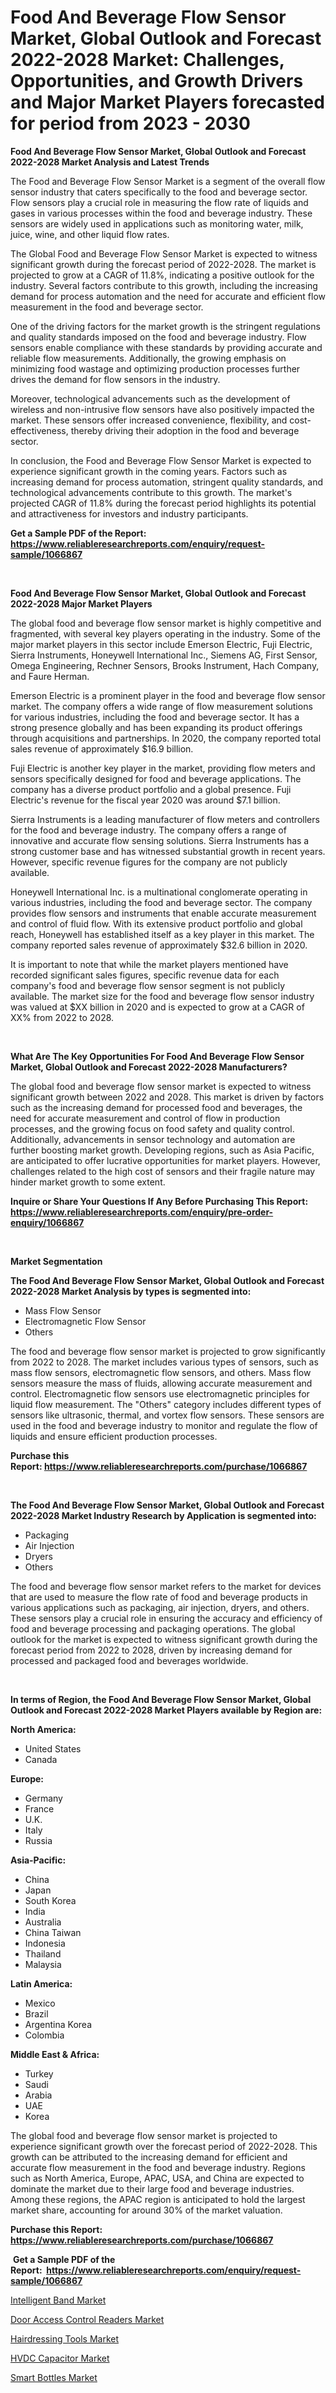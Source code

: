 <p><h1>Food And Beverage Flow Sensor Market, Global Outlook and Forecast 2022-2028 Market: Challenges, Opportunities, and Growth Drivers and Major Market Players forecasted for period from 2023 - 2030</h1></p><p><strong>Food And Beverage Flow Sensor Market, Global Outlook and Forecast 2022-2028 Market Analysis and Latest Trends</strong></p>
<p><p>The Food and Beverage Flow Sensor Market is a segment of the overall flow sensor industry that caters specifically to the food and beverage sector. Flow sensors play a crucial role in measuring the flow rate of liquids and gases in various processes within the food and beverage industry. These sensors are widely used in applications such as monitoring water, milk, juice, wine, and other liquid flow rates.</p><p>The Global Food and Beverage Flow Sensor Market is expected to witness significant growth during the forecast period of 2022-2028. The market is projected to grow at a CAGR of 11.8%, indicating a positive outlook for the industry. Several factors contribute to this growth, including the increasing demand for process automation and the need for accurate and efficient flow measurement in the food and beverage sector.</p><p>One of the driving factors for the market growth is the stringent regulations and quality standards imposed on the food and beverage industry. Flow sensors enable compliance with these standards by providing accurate and reliable flow measurements. Additionally, the growing emphasis on minimizing food wastage and optimizing production processes further drives the demand for flow sensors in the industry.</p><p>Moreover, technological advancements such as the development of wireless and non-intrusive flow sensors have also positively impacted the market. These sensors offer increased convenience, flexibility, and cost-effectiveness, thereby driving their adoption in the food and beverage sector.</p><p>In conclusion, the Food and Beverage Flow Sensor Market is expected to experience significant growth in the coming years. Factors such as increasing demand for process automation, stringent quality standards, and technological advancements contribute to this growth. The market's projected CAGR of 11.8% during the forecast period highlights its potential and attractiveness for investors and industry participants.</p></p>
<p><strong>Get a Sample PDF of the Report:&nbsp; <a href="https://www.reliableresearchreports.com/enquiry/request-sample/1066867">https://www.reliableresearchreports.com/enquiry/request-sample/1066867</a></strong></p>
<p>&nbsp;</p>
<p><strong>Food And Beverage Flow Sensor Market, Global Outlook and Forecast 2022-2028 Major Market Players</strong></p>
<p><p>The global food and beverage flow sensor market is highly competitive and fragmented, with several key players operating in the industry. Some of the major market players in this sector include Emerson Electric, Fuji Electric, Sierra Instruments, Honeywell International Inc., Siemens AG, First Sensor, Omega Engineering, Rechner Sensors, Brooks Instrument, Hach Company, and Faure Herman. </p><p>Emerson Electric is a prominent player in the food and beverage flow sensor market. The company offers a wide range of flow measurement solutions for various industries, including the food and beverage sector. It has a strong presence globally and has been expanding its product offerings through acquisitions and partnerships. In 2020, the company reported total sales revenue of approximately $16.9 billion.</p><p>Fuji Electric is another key player in the market, providing flow meters and sensors specifically designed for food and beverage applications. The company has a diverse product portfolio and a global presence. Fuji Electric's revenue for the fiscal year 2020 was around $7.1 billion.</p><p>Sierra Instruments is a leading manufacturer of flow meters and controllers for the food and beverage industry. The company offers a range of innovative and accurate flow sensing solutions. Sierra Instruments has a strong customer base and has witnessed substantial growth in recent years. However, specific revenue figures for the company are not publicly available.</p><p>Honeywell International Inc. is a multinational conglomerate operating in various industries, including the food and beverage sector. The company provides flow sensors and instruments that enable accurate measurement and control of fluid flow. With its extensive product portfolio and global reach, Honeywell has established itself as a key player in this market. The company reported sales revenue of approximately $32.6 billion in 2020.</p><p>It is important to note that while the market players mentioned have recorded significant sales figures, specific revenue data for each company's food and beverage flow sensor segment is not publicly available. The market size for the food and beverage flow sensor industry was valued at $XX billion in 2020 and is expected to grow at a CAGR of XX% from 2022 to 2028.</p></p>
<p>&nbsp;</p>
<p><strong>What Are The Key Opportunities For Food And Beverage Flow Sensor Market, Global Outlook and Forecast 2022-2028 Manufacturers?</strong></p>
<p><p>The global food and beverage flow sensor market is expected to witness significant growth between 2022 and 2028. This market is driven by factors such as the increasing demand for processed food and beverages, the need for accurate measurement and control of flow in production processes, and the growing focus on food safety and quality control. Additionally, advancements in sensor technology and automation are further boosting market growth. Developing regions, such as Asia Pacific, are anticipated to offer lucrative opportunities for market players. However, challenges related to the high cost of sensors and their fragile nature may hinder market growth to some extent.</p></p>
<p><strong>Inquire or Share Your Questions If Any Before Purchasing This Report: <a href="https://www.reliableresearchreports.com/enquiry/pre-order-enquiry/1066867">https://www.reliableresearchreports.com/enquiry/pre-order-enquiry/1066867</a></strong></p>
<p>&nbsp;</p>
<p><strong>Market Segmentation</strong></p>
<p><strong>The Food And Beverage Flow Sensor Market, Global Outlook and Forecast 2022-2028 Market Analysis by types is segmented into:</strong></p>
<p><ul><li>Mass Flow Sensor</li><li>Electromagnetic Flow Sensor</li><li>Others</li></ul></p>
<p><p>The food and beverage flow sensor market is projected to grow significantly from 2022 to 2028. The market includes various types of sensors, such as mass flow sensors, electromagnetic flow sensors, and others. Mass flow sensors measure the mass of fluids, allowing accurate measurement and control. Electromagnetic flow sensors use electromagnetic principles for liquid flow measurement. The "Others" category includes different types of sensors like ultrasonic, thermal, and vortex flow sensors. These sensors are used in the food and beverage industry to monitor and regulate the flow of liquids and ensure efficient production processes.</p></p>
<p><strong>Purchase this Report:&nbsp;<a href="https://www.reliableresearchreports.com/purchase/1066867">https://www.reliableresearchreports.com/purchase/1066867</a></strong></p>
<p>&nbsp;</p>
<p><strong>The Food And Beverage Flow Sensor Market, Global Outlook and Forecast 2022-2028 Market Industry Research by Application is segmented into:</strong></p>
<p><ul><li>Packaging</li><li>Air Injection</li><li>Dryers</li><li>Others</li></ul></p>
<p><p>The food and beverage flow sensor market refers to the market for devices that are used to measure the flow rate of food and beverage products in various applications such as packaging, air injection, dryers, and others. These sensors play a crucial role in ensuring the accuracy and efficiency of food and beverage processing and packaging operations. The global outlook for the market is expected to witness significant growth during the forecast period from 2022 to 2028, driven by increasing demand for processed and packaged food and beverages worldwide.</p></p>
<p>&nbsp;</p>
<p><strong>In terms of Region, the Food And Beverage Flow Sensor Market, Global Outlook and Forecast 2022-2028 Market Players available by Region are:</strong></p>
<p>
    <p> <strong> North America: </strong>
        <ul>
            <li>United States</li>
            <li>Canada</li>
        </ul>
        </p> 
    <p> <strong> Europe: </strong>
        <ul>
            <li>Germany</li>
            <li>France</li>
            <li>U.K.</li>
            <li>Italy</li>
            <li>Russia</li>
        </ul>
        </p> 
    <p> <strong> Asia-Pacific: </strong>
        <ul>
            <li>China</li>
            <li>Japan</li>
            <li>South Korea</li>
            <li>India</li>
            <li>Australia</li>
            <li>China Taiwan</li>
            <li>Indonesia</li>
            <li>Thailand</li>
            <li>Malaysia</li>
        </ul>
        </p> 
    <p> <strong> Latin America: </strong>
        <ul>
            <li>Mexico</li>
            <li>Brazil</li>
            <li>Argentina Korea</li>
            <li>Colombia</li>
        </ul>
        </p> 
    <p> <strong> Middle East & Africa: </strong>
        <ul>
            <li>Turkey</li>
            <li>Saudi</li>
            <li>Arabia</li>
            <li>UAE</li>
            <li>Korea</li>
        </ul>
    </p>
    </p>
<p><p>The global food and beverage flow sensor market is projected to experience significant growth over the forecast period of 2022-2028. This growth can be attributed to the increasing demand for efficient and accurate flow measurement in the food and beverage industry. Regions such as North America, Europe, APAC, USA, and China are expected to dominate the market due to their large food and beverage industries. Among these regions, the APAC region is anticipated to hold the largest market share, accounting for around 30% of the market valuation.</p></p>
<p><strong>Purchase this Report: <a href="https://www.reliableresearchreports.com/purchase/1066867">https://www.reliableresearchreports.com/purchase/1066867</a></strong></p>
<p>&nbsp;<strong>Get a Sample PDF of the Report:&nbsp;&nbsp;<a href="https://www.reliableresearchreports.com/enquiry/request-sample/1066867">https://www.reliableresearchreports.com/enquiry/request-sample/1066867</a></strong></p>
<p><strong></strong></p>
<p><p><a href="https://medium.com/@bartlakin/intelligent-band-market-size-growth-forecast-2023-2030-e0988dd32a34">Intelligent Band Market</a></p><p><a href="https://www.reportprime.com/door-access-control-readers-r4495">Door Access Control Readers Market</a></p><p><a href="https://www.linkedin.com/pulse/hairdressing-tools-market-size-2023-2030-global-industrial-1z3ne/">Hairdressing Tools Market</a></p><p><a href="https://www.reportprime.com/hvdc-capacitor-r4493">HVDC Capacitor Market</a></p><p><a href="https://medium.com/@enosstark1905/smart-bottles-market-size-growth-forecast-2023-2030-fb060df935ea">Smart Bottles Market</a></p></p>